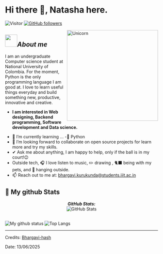 # Hi there 👋, Natasha here. 
![Visitor](https://visitor-badge.laobi.icu/badge?page_id=natasha0521.repoName) [![GitHub followers](https://img.shields.io/github/followers/natasha0521.svg?style=social&label=Follow)](https://github.com/natasha0521?tab=followers)<br/>

<!--
**Bhargavi-hash/Bhargavi-hash** is a ✨ _special_ ✨ repository because its `README.md` (this file) appears on your GitHub profile.
-->



<img align="right" width=300px alt="Unicorn" src="https://i.gifer.com/XOsX.gif" />

## <img src="https://i.gifer.com/Y3il.gif" width="40px"/>***About me***


I am an undergraduate Computer science student at National University of Colombia. For the moment, Python is the only programming language I am good at. I love to learn useful things everyday and build something new, productive, innovative and creative.
* **I am interested in Web designing, Backend programming, Software development and Data science.**
- 🌱 I’m currently learning ...
  -🐍 Python
- 👯 I’m looking forward to collaborate on open source projects for learn more and try my skills.
- ✔ Ask me about anything, I am happy to help, only if the ball is in my court!😉<br>
- Outside tech, 🎧 I love listen to music, ✏️ drawing , 🐈‍⬛ being with my pets, and 🌇 hanging outside.
- 📫 Reach out to me at: <a href="ctangarifeg@unal.edu.co">bhargavi.kurukunda@students.iiit.ac.in</a>


<h2>👀 My github Stats</h2>

<div>
<!--   <p align="center">
    <b><em>Now listening to:</em></b> <br/>
    <img src="https://spotify-github-profile.vercel.app/api/view?uid=natasha0521&cover_image=true&theme=novatorem" alt="Now Listenting to" />
  </p> -->
  
  <p align="center">
  <b><em>GitHub Stats:</em></b> <br/>
    <img src="https://github-readme-streak-stats.herokuapp.com/?user=natasha0521" alt="GitHub Stats" /> <br/><br/>
  
</div>

![My github status](https://github-readme-stats.vercel.app/api?username=natasha0521&show_icons=true&include_all_commits=true)
![Top Langs](https://github-readme-stats.vercel.app/api/top-langs/?username=natasha0521&layout=compact)

---------------------------------------------------------------------------------------------------------------------
Credits: <a href="https://github.com/Bhargavi-hash">Bhargavi-hash</a>

Date: 13/06/2025
